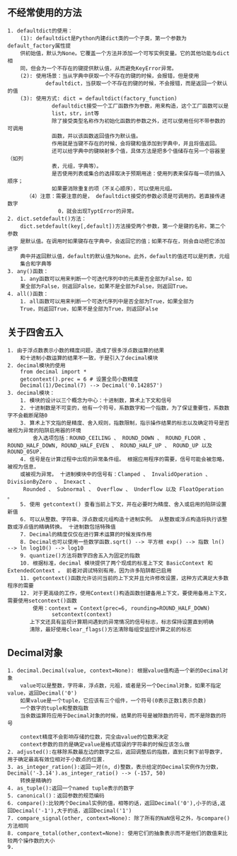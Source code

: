 ## 不经常使用的方法
	1. defaultdict的使用：
		(1): defaultdict是Python内建dict类的一个子类，第一个参数为default_factory属性提
		供初始值，默认为None。它覆盖一个方法并添加一个可写实例变量。它的其他功能与dict相
		同，但会为一个不存在的键提供默认值，从而避免KeyError异常。
		(2): 使用场景：当从字典中获取一个不存在的键的时候，会报错，但是使用
				defaultdict，当获取一个不存在的键的时候，不会报错，而是返回一个默认的值
		(3): 使用方式: dict = defaultdict(factory_function)
	   			  defaultdict接受一个工厂函数作为参数，用来构造，这个工厂函数可以是
	   			  list，str，int等
	   			  除了接受类型名称作为初始化函数的参数之外，还可以使用任何不带参数的可调用
	   			  函数，并以该函数返回值作为默认值。
	   			  作用就是当键不存在的时候，会将键和值添加到字典中，并且将值返回。
   			  	  还可以给字典中的键映射多个值，具体方法是把多个值储存在另一个容器里（如列
   			  	  表，元组，字典等）。
   			  	  是否使用列表或集合的选择取决于预期用途：使用列表来保存每一项的插入顺序；
   			  	  如果要消除重复的项（不关心顺序），可以使用元组。
	  	  （4）注意：需要注意的是， defaultdict接受的参数必须是可调用的。若直接传递数字
	  	  		    0，就会出现TyptError的异常。
	2. dict.setdefault()方法：
		dict.setdefault(key[,default])方法接受两个参数，第一个是键的名称，第二个参数
		是默认值。在调用时如果键存在字典中，会返回它的值；如果不存在，则会自动把它添加进字
		典中并返回默认值，default的默认值为None。此外，default的值还可以是列表，元组
		集合和字典等
	3. any()函数：
		1. any函数可以用来判断一个可迭代序列中的元素是否全部为False，如
		果全部为False，则返回False，如果不是全部为False，则返回True。
	4. all()函数：
		1. all函数可以用来判断一个可迭代序列中是否全部为True，如果全部为
		True，则返回True，如果不是全部为True，则返回False
## 关于四舍五入
	1. 由于浮点数表示小数的精度问题，造成了很多浮点数运算的结果
		和十进制小数运算的结果不一致，于是引入了decimal模块
	2. decimal模块的使用
		from decimal import *
		getcontext().prec = 6 # 设置全局小数精度
		Decimal(1)/Decimal(7) --> Decimal('0.142857')
	3. decimal模块：
		1. 模块的设计以三个概念为中心：十进制数，算术上下文和信号
		2. 十进制数是不可变的，他有一个符号，系数数字和一个指数，为了保证重要性，系数数字不会截断尾随0
		3. 算术上下文指的是精度、舍入规则，指数限制，指示操作结果的标志以及确定符号是否被视为异常的陷阱启用器的环境
			舍入选项包括：ROUND_CEILING 、 ROUND_DOWN 、 ROUND_FLOOR 、 ROUND_HALF_DOWN, ROUND_HALF_EVEN 、 ROUND_HALF_UP 、 ROUND_UP 以及 ROUND_05UP.
		4. 信号是在计算过程中出现的异常条件组。 根据应用程序的需要，信号可能会被忽略，被视为信息，
		或被视为异常。 十进制模块中的信号有：Clamped 、 InvalidOperation 、 DivisionByZero 、 Inexact 、
		 Rounded 、 Subnormal 、 Overflow 、 Underflow 以及 FloatOperation 。  
		5. 使用 getcontext() 查看当前上下文，并在必要时为精度、舍入或启用的陷阱设置新值
		6. 可以从整数、字符串、浮点数或元组构造十进制实例。 从整数或浮点构造将执行该整数或浮点值的精确转换。 十进制数包括特殊值
		7. Decimal的精度仅仅在进行算术运算的时候发挥作用
		8. Decimal也可以使用一些数学函数.sqrt() --> 平方根 exp() --> 指数 ln() --> ln log10() --> log10
		9. quantize()方法将数字四舍五入为固定的指数
		10. 根据标准，decimal 模块提供了两个现成的标准上下文 BasicContext 和 ExtendedContext 。 前者对调试特别有用，因为许多陷阱都已启用
		11. getcontext()函数允许访问当前的上下文并且允许修改设置，这种方式满足大多数程序的需要
		12. 对于更高级的工作，使用Context()构造函数创建备用上下文，要使用备用上下文，需要使用setcontext()函数
			使用：context = Context(prec=6, rounding=ROUND_HALF_DOWN)
				  setcontext(context)
		   上下文还具有监视计算期间遇到的异常情况的信号标志，标志保持设置直到明确
		   清除，最好使用clear_flags()方法清除每组受监控计算之前的标志
		   
## Decimal对象
	1. decimal.Decimal(value, context=None): 根据value值构造一个新的Decimal对象
		value可以是整数，字符串，浮点数，元祖，或者是另一个Decimal对象，如果不指定value，返回Decimal('0')
		如果value是一个tuple，它应该有三个组件，一个符号(0表示正数1表示负数)
		一个数字的tuple和整数指数
		当余数运算符应用于Decimal对象的时候，结果的符号是被除数的符号，而不是除数的符号
		
		context精度不会影响存储的位数，完全由value的位数来决定
		context参数的目的是确定value是格式错误的字符串的时候应该怎么做
	2. adjusted():在移除系数最左边的数字之后，返回调整后的指数，直到只剩下前导数字，用于确定最高有效位相对于小数点的位置.
	3. as_integer_ration():返回一对(n, d)整数，表示给定的Decimal实例作为分数，Decimal('-3.14').as_integer_ratio() --> (-157, 50)
		转换是精确的
	4. as_tuple():返回一个named tuple表示的数字
	5. canonical()：返回参数的规范编码
	6. compare():比较两个Decimal实例的值，相等的话，返回Decimal('0'),小于的话,返回Decimal('-1'),大于的话，返回Decimal('1')
	7. compare_signal(other, context=None): 除了所有的NaN信号之外，与compare()方法相同
	8. compare_total(other,context=None): 使用它们的抽象表示而不是他们的数值来比较两个操作数的大小
	9. 